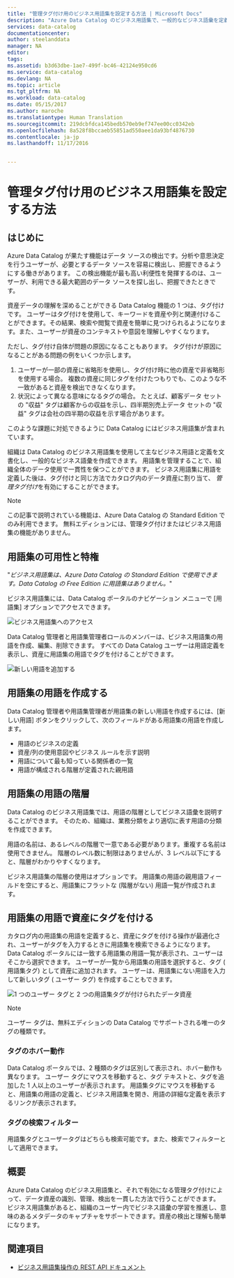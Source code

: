 ```yaml
---
title: "管理タグ付け用のビジネス用語集を設定する方法 | Microsoft Docs"
description: "Azure Data Catalog のビジネス用語集で、一般的なビジネス語彙を定義および使用して、登録したデータ資産にタグを付ける方法について取り上げた記事です。"
services: data-catalog
documentationcenter: 
author: steelanddata
manager: NA
editor: 
tags: 
ms.assetid: b3d63dbe-1ae7-499f-bc46-42124e950cd6
ms.service: data-catalog
ms.devlang: NA
ms.topic: article
ms.tgt_pltfrm: NA
ms.workload: data-catalog
ms.date: 05/15/2017
ms.author: maroche
ms.translationtype: Human Translation
ms.sourcegitcommit: 219dcbfdca145bedb570eb9ef747ee00cc0342eb
ms.openlocfilehash: 8a528f8bccaeb55851ad550aee1da93bf4876730
ms.contentlocale: ja-jp
ms.lasthandoff: 11/17/2016


---
```

# <a name="how-to-set-up-the-business-glossary-for-governed-tagging"></a>管理タグ付け用のビジネス用語集を設定する方法
## <a name="introduction"></a>はじめに
Azure Data Catalog が果たす機能はデータ ソースの検出です。分析や意思決定を行うユーザーが、必要とするデータ ソースを容易に検出し、把握できるようにする働きがあります。 この検出機能が最も高い利便性を発揮するのは、ユーザーが、利用できる最大範囲のデータ ソースを探し出し、把握できたときです。

資産データの理解を深めることができる Data Catalog 機能の 1 つは、タグ付けです。 ユーザーはタグ付けを使用して、キーワードを資産や列と関連付けることができます。その結果、検索や閲覧で資産を簡単に見つけられるようになります。また、ユーザーが資産のコンテキストや意図を理解しやすくなります。

ただし、タグ付け自体が問題の原因になることもあります。 タグ付けが原因になることがある問題の例をいくつか示します。

1. ユーザーが一部の資産に省略形を使用し、タグ付け時に他の資産で非省略形を使用する場合。 複数の資産に同じタグを付けたつもりでも、このような不一致があると資産を検出できなくなります。
2. 状況によって異なる意味になるタグの場合。 たとえば、顧客データ セットの "収益" タグは顧客からの収益を示し、四半期別売上データ セットの "収益" タグは会社の四半期の収益を示す場合があります。  

このような課題に対処できるように Data Catalog にはビジネス用語集が含まれています。

組織は Data Catalog のビジネス用語集を使用して主なビジネス用語と定義を文書化し、一般的なビジネス語彙を作成できます。 用語集を管理することで、組織全体のデータ使用で一貫性を保つことができます。 ビジネス用語集に用語を定義した後は、タグ付けと同じ方法でカタログ内のデータ資産に割り当て、 *管理タグ付け*を有効にすることができます。

> [!NOTE]
> この記事で説明されている機能は、Azure Data Catalog の Standard Edition でのみ利用できます。 無料エディションには、管理タグ付けまたはビジネス用語集の機能がありません。
>
>

## <a name="glossary-availability-and-privileges"></a>用語集の可用性と特権
"*ビジネス用語集は、Azure Data Catalog の Standard Edition で使用できます。Data Catalog の Free Edition に用語集はありません。*"

ビジネス用語集には、Data Catalog ポータルのナビゲーション メニューで [用語集] オプションでアクセスできます。  

![ビジネス用語集へのアクセス](./media/data-catalog-how-to-business-glossary/01-portal-menu.png)

Data Catalog 管理者と用語集管理者ロールのメンバーは、ビジネス用語集の用語を作成、編集、削除できます。 すべての Data Catalog ユーザーは用語定義を表示し、資産に用語集の用語でタグを付けることができます。

![新しい用語を追加する](./media/data-catalog-how-to-business-glossary/02-new-term.png)

## <a name="creating-glossary-terms"></a>用語集の用語を作成する
Data Catalog 管理者や用語集管理者が用語集の新しい用語を作成するには、[新しい用語] ボタンをクリックして、次のフィールドがある用語集の用語を作成します。

* 用語のビジネスの定義
* 資産/列の使用意図やビジネス ルールを示す説明
* 用語について最も知っている関係者の一覧
* 用語が構成される階層が定義された親用語

## <a name="glossary-term-hierarchies"></a>用語集の用語の階層
Data Catalog のビジネス用語集では、用語の階層としてビジネス語彙を説明することができます。 そのため、組織は、業務分類をより適切に表す用語の分類を作成できます。

用語の名前は、あるレベルの階層で一意である必要があります。重複する名前は使用できません。 階層のレベル数に制限はありませんが、3 レベル以下にすると、階層がわかりやすくなります。

ビジネス用語集の階層の使用はオプションです。 用語集の用語の親用語フィールドを空にすると、用語集にフラットな (階層がない) 用語一覧が作成されます。  

## <a name="tagging-assets-with-glossary-terms"></a>用語集の用語で資産にタグを付ける
カタログ内の用語集の用語を定義すると、資産にタグを付ける操作が最適化され、ユーザーがタグを入力するときに用語集を検索できるようになります。 Data Catalog ポータルには一致する用語集の用語一覧が表示され、ユーザーはそこから選択できます。 ユーザーが一覧から用語集の用語を選択すると、タグ ( 用語集タグ) として資産に追加されます。 ユーザーは、用語集にない用語を入力して新しいタグ ( ユーザー タグ) を作成することもできます。

![1 つのユーザー タグと 2 つの用語集タグが付けられたデータ資産](./media/data-catalog-how-to-business-glossary/03-tagged-asset.png)

> [!NOTE]
> ユーザー タグは、無料エディションの Data Catalog でサポートされる唯一のタグの種類です。
>
>

### <a name="hover-behavior-on-tags"></a>タグのホバー動作
Data Catalog ポータルでは、2 種類のタグは区別して表示され、ホバー動作も異なります。 ユーザー タグにマウスを移動すると、タグ テキストと、タグを追加した 1 人以上のユーザーが表示されます。 用語集タグにマウスを移動すると、用語集の用語の定義と、ビジネス用語集を開き、用語の詳細な定義を表示するリンクが表示されます。

### <a name="search-filters-for-tags"></a>タグの検索フィルター
用語集タグとユーザータグはどちらも検索可能です。また、検索でフィルターとして適用できます。

## <a name="summary"></a>概要
Azure Data Catalog のビジネス用語集と、それで有効になる管理タグ付けによって、データ資産の識別、管理、検出を一貫した方法で行うことができます。 ビジネス用語集があると、組織のユーザー内でビジネス語彙の学習を推進し、意味のあるメタデータのキャプチャをサポートできます。資産の検出と理解も簡単になります。

## <a name="see-also"></a>関連項目
* [ビジネス用語集操作の REST API ドキュメント](https://msdn.microsoft.com/library/mt708855.aspx)


